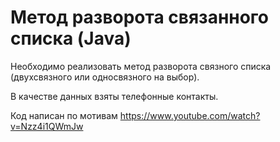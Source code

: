 # Метод разворота связанного списка (Java)

Необходимо реализовать метод разворота связного списка
(двухсвязного или односвязного на выбор).

В качестве данных взяты телефонные контакты.

Код написан по мотивам https://www.youtube.com/watch?v=Nzz4i1QWmJw